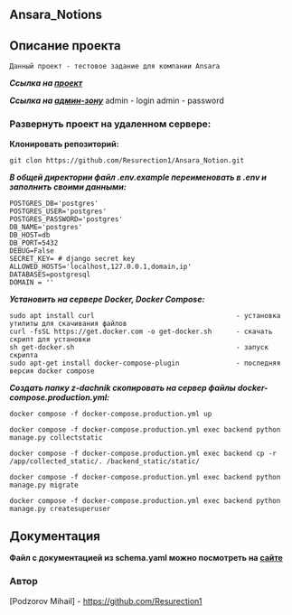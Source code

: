 ## Ansara_Notions
## Описание проекта
```
Данный проект - тестовое задание для компании Ansara
```

**_Ссылка на [проект](http://z-dachnik.ddns.net/api/ "Гиперссылка к проекту.")_**

**_Ссылка на [админ-зону](http://z-dachnik.ddns.net/admin/ "Гиперссылка к админке.")_**
admin - login 
admin - password



### Развернуть проект на удаленном сервере:
**Клонировать репозиторий:**
```
git clon https://github.com/Resurection1/Ansara_Notion.git
```

**_В общей директории файл .env.example переименовать в .env и заполнить своими данными:_**
```
POSTGRES_DB='postgres'
POSTGRES_USER='postgres'
POSTGRES_PASSWORD='postgres'
DB_NAME='postgres'
DB_HOST=db
DB_PORT=5432
DEBUG=False
SECRET_KEY= # django secret key
ALLOWED_HOSTS='localhost,127.0.0.1,domain,ip'
DATABASES=postgresql
DOMAIN = ''
```

**_Установить на сервере Docker, Docker Compose:_**
```
sudo apt install curl                                   - установка утилиты для скачивания файлов
curl -fsSL https://get.docker.com -o get-docker.sh      - скачать скрипт для установки
sh get-docker.sh                                        - запуск скрипта
sudo apt-get install docker-compose-plugin              - последняя версия docker compose
```
**_Cоздать папку z-dachnik cкопировать на сервер файлы docker-compose.production.yml:_**
```
docker compose -f docker-compose.production.yml up 

docker compose -f docker-compose.production.yml exec backend python manage.py collectstatic

docker compose -f docker-compose.production.yml exec backend cp -r /app/collected_static/. /backend_static/static/

docker compose -f docker-compose.production.yml exec backend python manage.py migrate

docker compose -f docker-compose.production.yml exec backend python manage.py createsuperuser
```

## Документация
**Файл с документацией из schema.yaml можно посмотреть на [сайте](https://editor.swagger.io/)**



### Автор
[Podzorov Mihail] - https://github.com/Resurection1